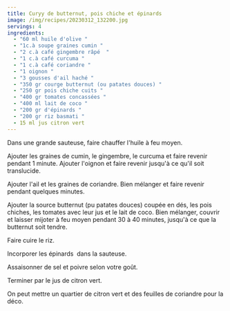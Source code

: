 ```yaml
---
title: Curyy de butternut, pois chiche et épinards
image: /img/recipes/20230312_132200.jpg
servings: 4
ingredients:
  - "60 ml huile d'olive "
  - "1c.à soupe graines cumin "
  - "2 c.à café gingembre râpé  "
  - "1 c.à café curcuma "
  - "1 c.à café coriandre "
  - "1 oignon "
  - "3 gousses d'ail haché "
  - "350 gr courge butternut (ou patates douces) "
  - "250 gr pois chiche cuits "
  - "400 gr tomates concassées "
  - "400 ml lait de coco "
  - "200 gr d'épinards "
  - "200 gr riz basmati "
  - 15 ml jus citron vert
---
```

Dans une grande sauteuse, faire chauffer l'huile à feu moyen.

Ajouter les graines de cumin, le gingembre, le curcuma et faire revenir pendant 1 minute. Ajouter l'oignon et faire revenir jusqu'à ce qu'il soit translucide.

Ajouter l'ail et les graines de coriandre. Bien mélanger et faire revenir pendant quelques minutes.

Ajouter la source butternut (pu patates douces) coupée en dés, les pois chiches, les tomates avec leur jus et le lait de coco. Bien mélanger, couvrir et laisser mijoter à feu moyen pendant 30 à 40 minutes, jusqu'à ce que la butternut soit tendre.

Faire cuire le riz.

Incorporer les épinards  dans la sauteuse.

Assaisonner de sel et poivre selon votre goût.

Terminer par le jus de citron vert.

On peut mettre un quartier de citron vert et des feuilles de coriandre pour la déco.
